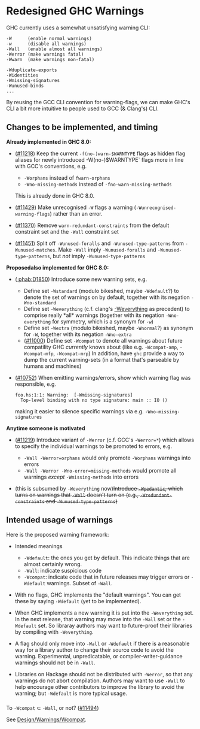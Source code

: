 # Redesigned GHC Warnings



GHC currently uses a somewhat unsatisfying warning CLI:


```wiki
-W      (enable normal warnings)
-w      (disable all warnings)
-Wall   (enable almost all warnings)
-Werror (make warnings fatal)
-Wwarn  (make warnings non-fatal)

-Wduplicate-exports
-Widentities
-Wmissing-signatures
-Wunused-binds
...
```


By reusing the GCC CLI convention for warning-flags, we can make GHC's CLI a bit more intuitive to people used to GCC (& Clang's) CLI.


## Changes to be implemented, and timing



**Already implemented in GHC 8.0:**


- ([\#11218](http://gitlabghc.nibbler/ghc/ghc/issues/11218)) Keep the current `-f(no-)warn-$WARNTYPE` flags as hidden flag aliases for newly introduced -W(no-)$WARNTYPE\` flags more in line with GCC's conventions, e.g.

  - `-Worphans` instead of `fwarn-orphans`
  - `-Wno-missing-methods` instead of `-fno-warn-missing-methods`

  This is already done in GHC 8.0.

- ([\#11429](http://gitlabghc.nibbler/ghc/ghc/issues/11429)) Make unrecognised `-W` flags a warning (`-Wunrecognised-warning-flags`) rather than an error. 

- ([\#11370](http://gitlabghc.nibbler/ghc/ghc/issues/11370)) Remove `warn-redundant-constraints` from the default constraint set and the `-Wall` constraint set

- ([\#11451](http://gitlabghc.nibbler/ghc/ghc/issues/11451)) Split off `-Wunused-foralls` and `-Wunused-type-patterns` from `-Wunused-matches`. Make `-Wall` imply `-Wunused-foralls` and `-Wunused-type-patterns`, but *not* imply `-Wunused-type-patterns`


**~~Proposed~~also implemented for GHC 8.0:**


- ([
  phab:D1850](https://phabricator.haskell.org/D1850)) Introduce some new warning sets, e.g.

  - Define set `-Wstandard` (modulo bikeshed, maybe `-Wdefault`?) to denote the set of warnings on by default, together with its negation `-Wno-standard`
  - Define set `-Weverything` (c.f. clang's [
    -Weverything](http://clang.llvm.org/docs/UsersManual.html#diagnostics-enable-everything) as precedent) to comprise really \*all\* warnings (together with its negation `-Wno-everything` for symmetry, which is a synonym for `-w`)
  - Define set `-Wextra` (modulo bikeshed, maybe `-Wnormal`?) as synonym for `-W`, together with its negation `-Wno-extra`
  - ([\#11000](http://gitlabghc.nibbler/ghc/ghc/issues/11000)) Define set `-Wcompat` to denote all warnings about future compatility GHC *currently* knows about (like e.g. `-Wcompat-amp`, `-Wcompat-mfp`, `-Wcompat-mrp`)  In addition, have `ghc` provide a way to dump the current warning-sets (in a format that's parseable by humans and machines)

- ([\#10752](http://gitlabghc.nibbler/ghc/ghc/issues/10752)) When emitting warnings/errors, show which warning flag was responsible,
  e.g.

  ```wiki
  foo.hs:1:1: Warning:  [-Wmissing-signatures]
    Top-level binding with no type signature: main :: IO ()
  ```

  making it easier to silence specific warnings via e.g. `-Wno-missing-signatures`


**Anytime someone is motivated** 


- ([\#11219](http://gitlabghc.nibbler/ghc/ghc/issues/11219)) Introduce variant of `-Werror` (c.f. GCC's `-Werror=*`) which allows to specify the individual warnings to be promoted to errors, e.g.

  - `-Wall -Werror=orphans` would only promote `-Worphans` warnings into errors
  - `-Wall -Werror -Wno-error=missing-methods` would promote all warnings *except* `-Wmissing-methods` into errors

-  (this is subsumed by `-Weverything` now)~~Introduce `-Wpedantic`, which turns on warnings that `-Wall` doesn't turn on (e.g., `-Wredundant-constraints` and `-Wunused-type-patterns`)~~

## Intended usage of warnings



Here is the proposed warning framework:


- Intended meanings

  - `-Wdefault`: the ones you get by default. This indicate things that are almost certainly wrong.
  - `-Wall`: indicate suspicious code
  - `-Wcompat`: indicate code that in future releases may trigger errors or `-Wdefault` warnings.  Subset of `-Wall`.

- With no flags, GHC implements the "default warnings". You can get these by saying `-Wdefault` (yet to be implemented).

- When GHC implements a new warning it is put into the `-Weverything` set.  In the next release, that warning may move into the `-Wall` set or the `-Wdefault` set.  So libraray authors may want to future-proof their libraries by compiling with `-Weverything`.

- A flag should only move into `-Wall` or `-Wdefault` if there is a reasonable way for a library author to change their source code to avoid the warning. Experimental, unpredicatable, or compiler-writer-guidance warnings should not be in `-Wall`.

- Libraries on Hackage should not be distributed with `-Werror`, so that any warnings do not abort compilation.  Authors may want to use `-Wall` to help encourage other contributors to improve the library to avoid the warning; but `-Wdefault` is more typical usage.

###
To `-Wcompat` ⊂ `-Wall`, or not? ([\#11494](http://gitlabghc.nibbler/ghc/ghc/issues/11494))



See [Design/Warnings/Wcompat](design/warnings/wcompat).


